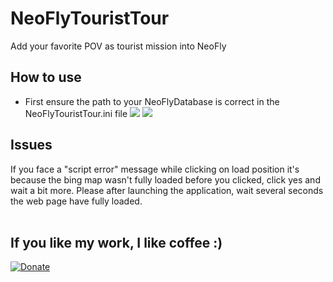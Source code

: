 # NeoFlyTouristTour
Add your favorite POV as tourist mission into NeoFly

## How to use
* First ensure the path to your NeoFlyDatabase is correct in the NeoFlyTouristTour.ini file
![](NeoFlyTouristPOI1.gif)
![](NeoFlyTouristPOI2.gif)

## Issues
If you face a "script error" message while clicking on load position it's because the bing map wasn't fully loaded before you clicked, click yes and wait a bit more. 
Please after launching the application, wait several seconds the web page have fully loaded.
<br/>
<br/>

## If you like my work, I like coffee :)
[![Donate](https://img.shields.io/badge/Donate-PayPal-green.svg)](https://www.paypal.com/cgi-bin/webscr?cmd=_s-xclick&hosted_button_id=G3F8XX7KXN6QQ)
